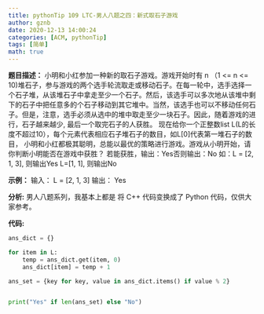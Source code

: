 ```yaml
---
title: pythonTip 109 LTC-男人八题之四：新式取石子游戏
author: gznb
date: 2020-12-13 14:00:24
categories: [ACM, pythonTip]
tags: [简单]
math: true
---
```


**题目描述：**
小明和小红参加一种新的取石子游戏。游戏开始时有 n （1 <= n <= 10)堆石子，参与游戏的两个选手轮流取走或移动石子。在每一轮中，选手选择一个石子堆，从该堆石子中拿走至少一个石子。然后，该选手可以多次地从该堆中剩下的石子中把任意多的个石子移动到其它堆中。当然，该选手也可以不移动任何石子。但是，注意，选手必须从选中的堆中取走至少一块石子。因此，随着游戏的进行，石子越来越少, 最后一个取完石子的人获胜。
现在给你一个正整数list L(L的长度不超过10），每个元素代表相应石子堆石子的数目，如L[0]代表第一堆石子的数目，
小明和小红都极其聪明，总能以最优的策略进行游戏。游戏从小明开始，请你判断小明能否在游戏中获胜？
若能获胜，输出：Yes否则输出：No
如：L = [2, 1, 3], 则输出Yes
    L=[1, 1], 则输出No

**示例：**
输入：
L = [2, 1, 3]
输出：
Yes


**分析:**
男人八题系列，我基本上都是 将 C++ 代码变换成了 Python 代码，仅供大家参考。

**代码:**
```python
ans_dict = {}

for item in L:
    temp = ans_dict.get(item, 0)
    ans_dict[item] = temp + 1

ans_set = {key for key, value in ans_dict.items() if value % 2}


print("Yes" if len(ans_set) else "No")
```
